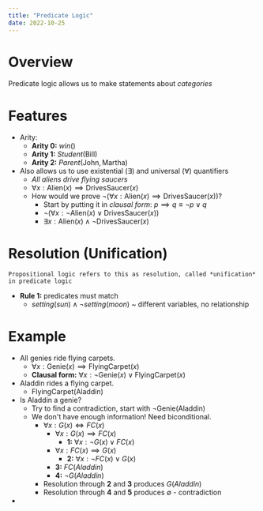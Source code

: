 ```yaml
---
title: "Predicate Logic"
date: 2022-10-25
---
```


# Overview
Predicate logic allows us to make statements about *categories*
# Features
* Arity:
	* **Arity 0:** $win()$
	* **Arity 1:** $Student(\text{Bill})$
	* **Arity 2:** $Parent(\text{John}, \text{Martha})$
* Also allows us to use existential ($\exists$) and universal ($\forall$) quantifiers
	* *All aliens drive flying saucers*
	* $\forall{x}: \text{Alien}(x) \implies \text{DrivesSaucer}(x)$
	* How would we prove $\neg{(\forall{x}: \text{Alien}(x) \implies \text{DrivesSaucer}(x)})$?
		* Start by putting it in *clausal form*: $p \implies q \equiv \neg{p} \vee q$
		* $\neg{(\forall{x}: \neg{\text{Alien}(x)} \vee \text{DrivesSaucer}(x)})$
		* $\exists{x}: \text{Alien}(x) \wedge \neg{\text{DrivesSaucer}(x)}$
# Resolution (Unification)
```ad-note
Propositional logic refers to this as resolution, called *unification* in predicate logic
```
* **Rule 1:** predicates must match
	* $setting(sun) \wedge \neg{setting(moon)}$ ~ different variables, no relationship

# Example
* All genies ride flying carpets.
	* $\forall x: \text{Genie}(x) \implies \text{FlyingCarpet}(x)$
	* **Clausal form:** $\forall x: \neg{\text{Genie}(x)} \vee \text{FlyingCarpet}(x)$
* Aladdin rides a flying carpet.
	* $\text{FlyingCarpet}(\text{Aladdin})$
* Is Aladdin a genie?
	* Try to find a contradiction, start with $\neg{\text{Genie}(\text{Aladdin})}$
	* We don't have enough information! Need biconditional.
		* $\forall x : G(x) \iff FC(x)$
			* $\forall x : G(x) \implies FC(x)$
				* **1:** $\forall x: \neg{G(x)} \vee FC(x)$
			* $\forall x : FC(x) \implies G(x)$
				* **2:** $\forall x: \neg{FC(x)} \vee G(x)$
			* **3:** $FC(Aladdin)$
			* **4:** $\neg{G(Aladdin)}$
		* Resolution through **2** and **3** produces $G(Aladdin)$
		* Resolution through **4** and **5** produces $\emptyset$ - contradiction
* 